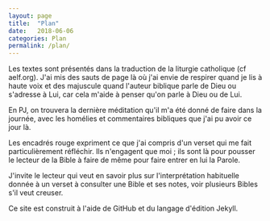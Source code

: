 ```yaml
---
layout: page
title:  "Plan"
date:   2018-06-06
categories: Plan
permalink: /plan/
---
```


Les textes sont présentés dans la traduction de la liturgie catholique (cf aelf.org).
J'ai mis des sauts de page là où j'ai envie de respirer quand je lis à haute voix
et des majuscule quand l'auteur biblique parle de Dieu ou s'adresse à Lui, car cela m'aide à penser qu'on parle à Dieu ou de Lui.

En PJ, on trouvera la dernière méditation qu'il m'a été donné de faire dans la journée,
avec les homélies et commentaires bibliques que j'ai pu avoir ce jour là.

Les encadrés rouge expriment ce que j'ai compris d'un verset qui me fait particulièrement réfléchir.
Ils n'engagent que moi ; ils sont là pour pousser le lecteur de la Bible à faire de même pour faire entrer en lui la Parole.

J'invite le lecteur qui veut en savoir plus sur l'interprétation habituelle donnée à un verset
à consulter une Bible et ses notes, voir plusieurs Bibles s'il veut creuser.



Ce site est construit à l'aide de GitHub et du langage d'édition Jekyll.
